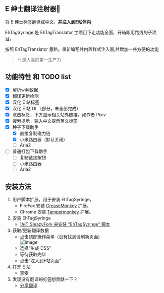 ﻿E 绅士翻译注射器💉
------------

将 E 绅士标签翻译成中文，**并注入到E站体内**

EhTagSyringe 是 EhTagTranslator 主项目下走功能全面、开箱即用路线的子项目。

按照 EhTagTranslator 思路，重新编写并内置样式注入器,并增加一些方便的功能

> H 是人类的第一生产力

## 功能特性 和 TODO list
* [x] 解析wiki数据
* [x] 翻译更新检测
* [x] 汉化 E 站标签
* [x] 汉化 E 站 UI （部分，未全部完成）
* [x] 点击标签，下方显示相关站外链接，如作者 Pixiv
* [x] 搜索提示，输入中文提示英文标签
* [x] 种子下载助手
    * [x] 直接复制磁力链
    * [x] 小米路由器（默认关闭）
    * [ ] Aria2
* [ ] 普通打包下载助手
    * [ ] 复制链接按钮
    * [ ] 小米路由器
    * [ ] Aria2

## 安装方法
1. 用户脚本扩展，用于安装 EhTagSyringe。
   * FireFox 安装 [GreaseMonkey](http://www.greasespot.net/) 扩展。
   * Chrome 安装 [Tampermonkey](https://chrome.google.com/webstore/detail/tampermonkey/dhdgffkkebhmkfjojejmpbldmpobfkfo?hl=zh-CN) 扩展。
2. 安装 EhTagSyringe
   * [访问 SleazyFork 来安装 "EhTagSyringe" 脚本](https://sleazyfork.org/scripts/33136)
3. 获取/更新翻译数据
   * 点击顶部操作菜单（没有找到请刷新页面）  
     ![image](https://user-images.githubusercontent.com/5716100/30308161-1f7c0022-9749-11e7-9702-7f607254d158.png)
   * 选择“生成 CSS”
   * 等待获取完毕
   * 点击“注入到E站页面”
4. 打开 E 站
   * 享受
5. 发现没有翻译的标签想贡献一下？ 
   * [分享翻译](Home)





